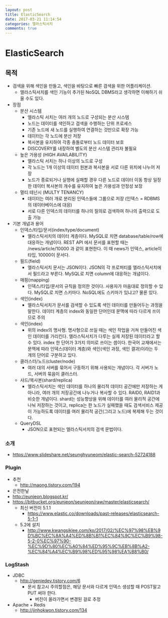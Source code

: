 ```yaml
---
layout: post
title: ElasticSearch
date: 2017-03-21 11:14:54
categories: 엘라스틱서치
comments: true
---
```

# ElasticSearch

## 목적
* 검색을 위해 색인을 만들고, 색인을 바탕으로 빠른 검색을 위한 어플리케이션.
    * 엘라스틱서치를 색인 기능이 추가된 NoSQL DBMS라고 생각하면 이해하기 쉬울 수도 있다.
* 장점
    * 분산 시스템
        * 엘라스틱 서치는 여러 개의 노드로 구성되는 분산 시스템
        * 노드는 데이터를 색인하고 검색을 수행하는 단위 프로세스
        * 기존 노드에 새 노드를 실행하여 연결하는 것만으로 확장 가능
        * 데이터는 각 노드에 분산 저장
        * 복사본을 유지하여 각종 충돌로부터 노드 데이터 보호
        * DISCOVERY를 내장하여 별도의 분산 시스템 관리자 불필요
    * 높은 가용성 (HIGH AVAILABILITY)
        * 엘라스틱 서치는 하나 이상의 노드로 구성
        * 각 노드는 1개 이상의 데이터 원본과 복사본을 서로 다른 위치에 나누어 저장
        * 노드가 종료되거나 실행에 실패할 경우 다른 노드로 데이터 이동 항상 일정한 데이터 복사본의 개수를 유지하여 높은 가용성과 안정성 보장
    * 멀티 테넌시 (MULTY TENANCY)
        * 데이터는 여러 개로 분리된 인덱스들에 그룹으로 저장 (인덱스 = RDBMS의 데이터베이스에 대응)
        * 서로 다른 인덱스의 데이터를 하나의 질의로 검색하여 하나의 출력으로 도출 가능
* 기본 개념과 용어
    * 인덱스/타입/문서(index/type/document)
        * 엘라스틱서치의 데이터 계층이다. MySQL로 치면 database/table/row에 대응하는 개념이다. REST API 에서 문서를 표현할 때는 /news/article/10000 과 같이 표현한다. 이 때 news가 인덱스, article이 타입, 10000이 문서다.
    * 필드(field)
        * 엘라스틱서치 문서는 JSON이다. JSON의 각 프로퍼티를 엘라스틱서치에서 필드라고 부른다. MySQL로 치면 column에 대응하는 개념이다.
    * 매핑(mapping)
        * 인덱스/타입/문서의 규칙을 정의한 것이다. 사용자가 마음대로 정의할 수 있다. MySQL로 치면 스키마다. NoSQL에도 스키마가 있냐고? 물론 있다.
    * 색인(index)
        * 엘라스틱서치가 문서를 검색할 수 있도록 색인 데이터를 만들어두는 과정을 말한다. 데이터 계층의 index와 동일한 단어인데 문맥에 따라 다르게 쓰이므로 주의
    * 색인(index)
        * 위의 index의 명사형. 명사형으로 쓰일 때는 색인 작업을 거쳐 만들어진 색인 데이터를 가리킨다. 엘라스틱서치가 다루는 실제 저장된 데이터라고 할 수 있다. index 한 단어가 3가지 의미로 쓰이는 셈이다. 한국어 교재에서는 문맥에 따라 인덱스(데이터 계층)와 색인(색인 과정, 색인 결과)이라는 두 개의 단어로 구분하고 있다.
    * 클러스터/노드(cluster/node)
        * 여러 대의 서버를 묶어서 구동하기 위해 사용되는 개념이다. 각 서버가 노드, 서버의 묶음이 클러스터.
    * 샤드/복사본(shard/replica)
        * 엘라스틱서치는 색인 데이터를 하나의 물리적 데이터 공간에만 저장하는 게 아니라, 여러 개의 저장공간에 나누거나 복사할 수 있다. RAID0, RAID1과 비슷한 개념이다. shard는 성능향상을 위해 데이터를 여러 물리적 공간에 나눠 저장하는 것이고, replica는 한 노드가 실패했을 때도 검색서비스 제공이 가능하도록 데이터를 여러 물리적 공간(그리고 노드)에 복제해 두는 것이다.
    * QueryDSL
        * JSON으로 표현되는 엘라스틱서치의 검색 문법이다.
        
### 소개
* <https://www.slideshare.net/seunghyuneom/elastic-search-52724188>

### Plugin

* 추천
    * <http://maong.tistory.com/194>
* 은전한닢
* <http://eunjeon.blogspot.kr/>
* <https://bitbucket.org/eunjeon/seunjeon/raw/master/elasticsearch/>
    * 최신 버전이 5.1.1
        * <https://www.elastic.co/downloads/past-releases/elasticsearch-5-1-1>
    * 5.2에 설치
        * <http://www.kwangsiklee.com/ko/2017/02/%EC%97%98%EB%9D%BC%EC%8A%A4%ED%8B%B1%EC%84%9C%EC%B9%98-5-2-0%EC%97%90-%EC%9D%80%EC%A0%84%ED%95%9C%EB%8B%A2-%EC%84%A4%EC%B9%98%ED%95%98%EA%B8%B0/>

### LogStash
* JDBC
    * <http://geniedev.tistory.com/6>
        * 문서 참고시 주의할점은, 해당 문서와 다르게 인덱스 생성할 때 POST말고 PUT 써야 한다.
            * 버전이 올라가면서 변경된 걸로 추정
* Apache + Redis
    * <http://jinhokwon.tistory.com/134>
